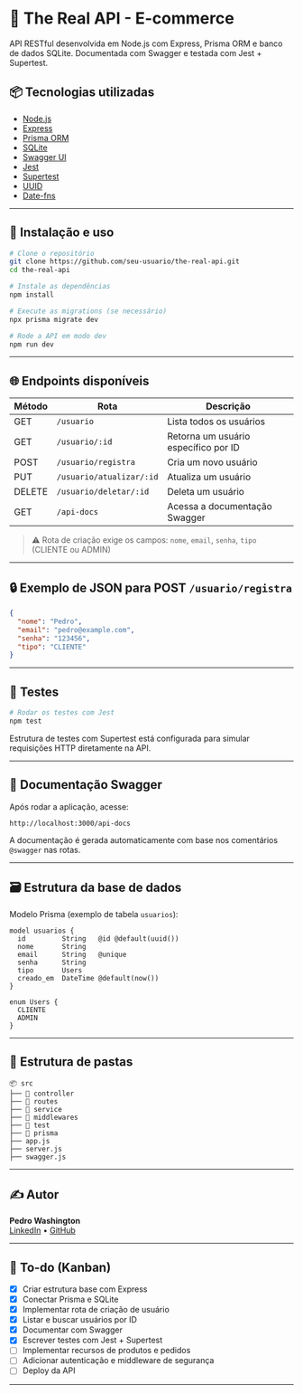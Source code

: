 # 🛒 The Real API - E-commerce

API RESTful desenvolvida em Node.js com Express, Prisma ORM e banco de dados SQLite. Documentada com Swagger e testada com Jest + Supertest.

## 📦 Tecnologias utilizadas

- [Node.js](https://nodejs.org/)
- [Express](https://expressjs.com/)
- [Prisma ORM](https://www.prisma.io/)
- [SQLite](https://www.sqlite.org/)
- [Swagger UI](https://swagger.io/tools/swagger-ui/)
- [Jest](https://jestjs.io/)
- [Supertest](https://github.com/ladjs/supertest)
- [UUID](https://www.npmjs.com/package/uuid)
- [Date-fns](https://date-fns.org/)

---

## 🚀 Instalação e uso

```bash
# Clone o repositório
git clone https://github.com/seu-usuario/the-real-api.git
cd the-real-api

# Instale as dependências
npm install

# Execute as migrations (se necessário)
npx prisma migrate dev

# Rode a API em modo dev
npm run dev
```

---

## 🌐 Endpoints disponíveis

| Método | Rota                      | Descrição                                |
|--------|---------------------------|------------------------------------------|
| GET    | `/usuario`                | Lista todos os usuários                  |
| GET    | `/usuario/:id`            | Retorna um usuário específico por ID     |
| POST   | `/usuario/registra`       | Cria um novo usuário                     |
| PUT    | `/usuario/atualizar/:id`  | Atualiza um usuário                      |
| DELETE | `/usuario/deletar/:id`    | Deleta um usuário                        |
| GET    | `/api-docs`               | Acessa a documentação Swagger            |

> ⚠️ Rota de criação exige os campos: `nome`, `email`, `senha`, `tipo` (CLIENTE ou ADMIN)

---

## 🔒 Exemplo de JSON para POST `/usuario/registra`

```json
{
  "nome": "Pedro",
  "email": "pedro@example.com",
  "senha": "123456",
  "tipo": "CLIENTE"
}
```

---

## 🧪 Testes

```bash
# Rodar os testes com Jest
npm test
```

Estrutura de testes com Supertest está configurada para simular requisições HTTP diretamente na API.

---

## 🧾 Documentação Swagger

Após rodar a aplicação, acesse:

```
http://localhost:3000/api-docs
```

A documentação é gerada automaticamente com base nos comentários `@swagger` nas rotas.

---

## 🗃️ Estrutura da base de dados

Modelo Prisma (exemplo de tabela `usuarios`):

```prisma
model usuarios {
  id         String   @id @default(uuid())
  nome       String
  email      String   @unique
  senha      String
  tipo       Users
  creado_em  DateTime @default(now())
}

enum Users {
  CLIENTE
  ADMIN
}
```

---

## 📂 Estrutura de pastas

```
📦 src
├── 📁 controller
├── 📁 routes
├── 📁 service
├── 📁 middlewares
├── 📁 test
├── 📁 prisma
├── app.js
├── server.js
├── swagger.js
```

---

## ✍️ Autor

**Pedro Washington**  
[LinkedIn](https://www.linkedin.com/in/devpedrow/) • [GitHub](https://github.com/PWzx07/)

---

## 🧼 To-do (Kanban)

- [x] Criar estrutura base com Express
- [x] Conectar Prisma e SQLite
- [x] Implementar rota de criação de usuário
- [x] Listar e buscar usuários por ID
- [x] Documentar com Swagger
- [x] Escrever testes com Jest + Supertest
- [ ] Implementar recursos de produtos e pedidos
- [ ] Adicionar autenticação e middleware de segurança
- [ ] Deploy da API

---